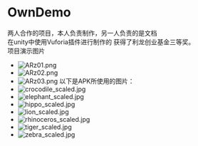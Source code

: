 # OwnDemo
两人合作的项目，本人负责制作，另一人负责的是文档<br>
在unity中使用Vuforia插件进行制作的
获得了利龙创业基金三等奖。<br>
项目演示图片<br>
- ![ARz01.png](ARz01.png)
- ![ARz02.png](ARz02.png)
- ![ARz03.png](ARz03.png)
以下是APK所使用的图片：<br>
- ![crocodile_scaled.jpg](crocodile_scaled.jpg)
- ![elephant_scaled.jpg](elephant_scaled.jpg)
- ![hippo_scaled.jpg](hippo_scaled.jpg)
- ![lion_scaled.jpg](lion_scaled.jpg)
- ![rhinoceros_scaled.jpg](rhinoceros_scaled.jpg)
- ![tiger_scaled.jpg](tiger_scaled.jpg)
- ![zebra_scaled.jpg](zebra_scaled.jpg)
